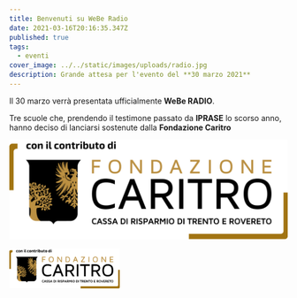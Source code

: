 ```yaml
---
title: Benvenuti su WeBe Radio
date: 2021-03-16T20:16:35.347Z
published: true
tags:
  - eventi
cover_image: ../../static/images/uploads/radio.jpg
description: Grande attesa per l'evento del **30 marzo 2021**
---
```

Il 30 marzo verrà presentata ufficialmente **WeBe RADIO**.

Tre scuole che, prendendo il testimone passato da **IPRASE** lo scorso anno, hanno deciso di lanciarsi sostenute dalla **Fondazione Caritro**

![Fondazione Caritro](../../static/images/uploads/logo-fondazione-caritro_contributo.jpg-new-.jpg "Fondazione Caritro")

<img src="../../static/images/uploads/logo-fondazione-caritro_contributo.jpg-new-.jpg" alt="Fondazione Caritro" width="200"/>
